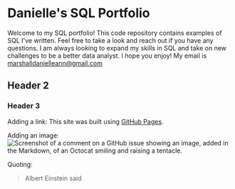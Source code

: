 
# Danielle's SQL Portfolio

 Welcome to my SQL portfolio! This code repository contains examples of SQL I've written. Feel free to take a look and reach out if you have any questions. I am always looking to expand my skills in SQL and take on new challenges to be a better data analyst. I hope you enjoy! My email is marshalldanielleann@gmail.com

## Header 2

### Header 3

Adding a link:
This site was built using [GitHub Pages](https://pages.github.com/).

Adding an image:
![Screenshot of a comment on a GitHub issue showing an image, added in the Markdown, of an Octocat smiling and raising a tentacle.](https://myoctocat.com/assets/images/base-octocat.svg)

Quoting:
> Albert Einstein said 
